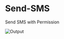 # Send-SMS
Send SMS with Permission


![Output](https://user-images.githubusercontent.com/55083861/67308269-735c6a00-f517-11e9-8203-467a4b3b1d59.jpeg)
